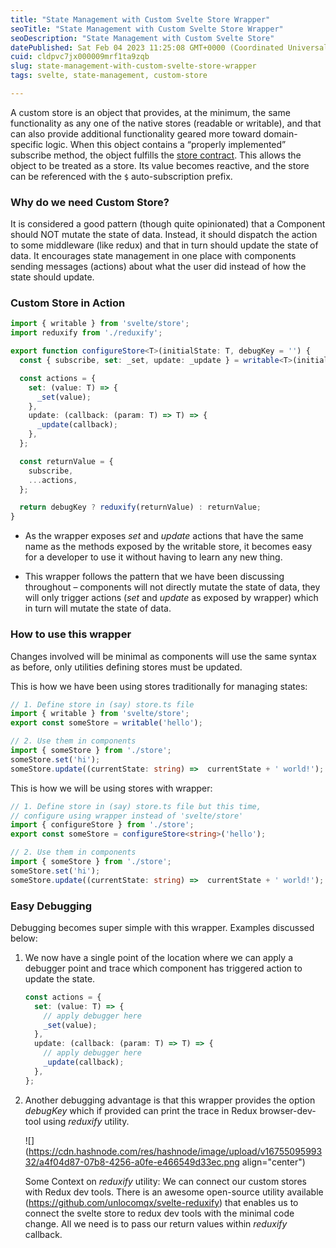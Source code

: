 ```yaml
---
title: "State Management with Custom Svelte Store Wrapper"
seoTitle: "State Management with Custom Svelte Store Wrapper"
seoDescription: "State Management with Custom Svelte Store"
datePublished: Sat Feb 04 2023 11:25:08 GMT+0000 (Coordinated Universal Time)
cuid: cldpvc7jx000009mrf1ta9zqb
slug: state-management-with-custom-svelte-store-wrapper
tags: svelte, state-management, custom-store

---
```


A custom store is an object that provides, at the minimum, the same functionality as any one of the native stores (readable or writable), and that can also provide additional functionality geared more toward domain-specific logic. When this object contains a “properly implemented” subscribe method, the object fulfills the [store contract](https://www.youtube.com/watch?v=T3XBiCbm97M). This allows the object to be treated as a store. Its value becomes reactive, and the store can be referenced with the `$` auto-subscription prefix.

### Why do we need Custom Store?

It is considered a good pattern (though quite opinionated) that a Component should NOT mutate the state of data. Instead, it should dispatch the action to some middleware (like redux) and that in turn should update the state of data. It encourages state management in one place with components sending messages (actions) about what the user did instead of how the state should update.

### Custom Store in Action

```typescript
import { writable } from 'svelte/store';
import reduxify from './reduxify';

export function configureStore<T>(initialState: T, debugKey = '') {
  const { subscribe, set: _set, update: _update } = writable<T>(initialState);

  const actions = {
    set: (value: T) => {
	  _set(value);
	},
	update: (callback: (param: T) => T) => {
	  _update(callback);
	},
  };

  const returnValue = {
	subscribe,
	...actions,
  };

  return debugKey ? reduxify(returnValue) : returnValue;
}
```

* As the wrapper exposes *set* and *update* actions that have the same name as the methods exposed by the writable store, it becomes easy for a developer to use it without having to learn any new thing.
    
* This wrapper follows the pattern that we have been discussing throughout – components will not directly mutate the state of data, they will only trigger actions (*set* and *update* as exposed by wrapper) which in turn will mutate the state of data.
    

### How to use this wrapper

Changes involved will be minimal as components will use the same syntax as before, only utilities defining stores must be updated.

This is how we have been using stores traditionally for managing states:

```typescript
// 1. Define store in (say) store.ts file
import { writable } from 'svelte/store';
export const someStore = writable('hello');

// 2. Use them in components
import { someStore } from './store';
someStore.set('hi');
someStore.update((currentState: string) =>  currentState + ' world!');
```

This is how we will be using stores with wrapper:

```typescript
// 1. Define store in (say) store.ts file but this time,
// configure using wrapper instead of 'svelte/store'
import { configureStore } from './store';
export const someStore = configureStore<string>('hello');

// 2. Use them in components
import { someStore } from './store';
someStore.set('hi');
someStore.update((currentState: string) =>  currentState + ' world!');
```

### Easy Debugging

Debugging becomes super simple with this wrapper. Examples discussed below:

1. We now have a single point of the location where we can apply a debugger point and trace which component has triggered action to update the state.
    
    ```typescript
    const actions = {
      set: (value: T) => {
        // apply debugger here
    	_set(value);
      },
      update: (callback: (param: T) => T) => {
        // apply debugger here
    	_update(callback);
      },
    };
    ```
    
2. Another debugging advantage is that this wrapper provides the option *debugKey* which if provided can print the trace in Redux browser-dev-tool using *reduxify* utility.
    
    ![](https://cdn.hashnode.com/res/hashnode/image/upload/v1675509599332/a4f04d87-07b8-4256-a0fe-e466549d33ec.png align="center")
    
    Some Context on *reduxify* utility: We can connect our custom stores with Redux dev tools. There is an awesome open-source utility available (https://github.com/unlocomqx/svelte-reduxify) that enables us to connect the svelte store to redux dev tools with the minimal code change. All we need is to pass our return values within *reduxify* callback.